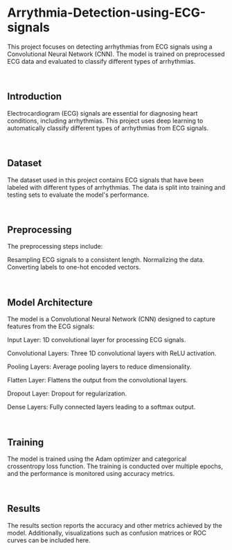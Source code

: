 # Arrythmia-Detection-using-ECG-signals
This project focuses on detecting arrhythmias from ECG signals using a Convolutional Neural Network (CNN). The model is trained on preprocessed ECG data and evaluated to classify different types of arrhythmias.

<br/>

## Introduction

Electrocardiogram (ECG) signals are essential for diagnosing heart conditions, including arrhythmias. This project uses deep learning to automatically classify different types of arrhythmias from ECG signals.

<br/>

## Dataset

The dataset used in this project contains ECG signals that have been labeled with different types of arrhythmias. The data is split into training and testing sets to evaluate the model's performance.

<br/>

## Preprocessing

The preprocessing steps include:

Resampling ECG signals to a consistent length.
Normalizing the data.
Converting labels to one-hot encoded vectors.

<br/>

## Model Architecture

The model is a Convolutional Neural Network (CNN) designed to capture features from the ECG signals:

Input Layer: 1D convolutional layer for processing ECG signals.

Convolutional Layers: Three 1D convolutional layers with ReLU activation.

Pooling Layers: Average pooling layers to reduce dimensionality.

Flatten Layer: Flattens the output from the convolutional layers.

Dropout Layer: Dropout for regularization.

Dense Layers: Fully connected layers leading to a softmax output.

<br/>

## Training

The model is trained using the Adam optimizer and categorical crossentropy loss function. The training is conducted over multiple epochs, and the performance is monitored using accuracy metrics.

<br/>

## Results

The results section reports the accuracy and other metrics achieved by the model. Additionally, visualizations such as confusion matrices or ROC curves can be included here.
